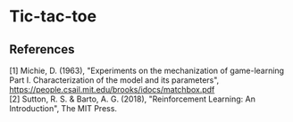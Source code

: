 # Tic-tac-toe


## References
[1] Michie, D. (1963), "Experiments on the mechanization of game-learning Part I. Characterization of the model 
and its parameters", https://people.csail.mit.edu/brooks/idocs/matchbox.pdf  
[2] Sutton, R. S. & Barto, A. G. (2018), "Reinforcement Learning: An Introduction", The MIT Press.  

